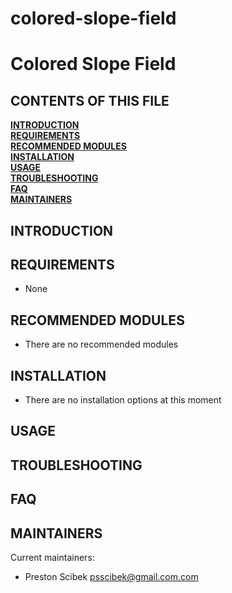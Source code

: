 # colored-slope-field

Colored Slope Field
==================


CONTENTS OF THIS FILE
---------------------
   
**[INTRODUCTION](#introduction)**  
**[REQUIREMENTS](#requirements)**  
**[RECOMMENDED MODULES](#recommended-modules)**  
**[INSTALLATION](#installation)**  
**[USAGE](#usage)**  
**[TROUBLESHOOTING](#troubleshooting)**  
**[FAQ](#faq)**  
**[MAINTAINERS](#maintainers)**  
 
 
INTRODUCTION
------------
 

    
REQUIREMENTS
------------
* None


RECOMMENDED MODULES
-------------------

* There are no recommended modules

   
INSTALLATION
------------

* There are no installation options at this moment

   
USAGE
-----


TROUBLESHOOTING
---------------


FAQ
---

MAINTAINERS
-----------

Current maintainers:
* Preston Scibek <psscibek@gmail.com.com>
